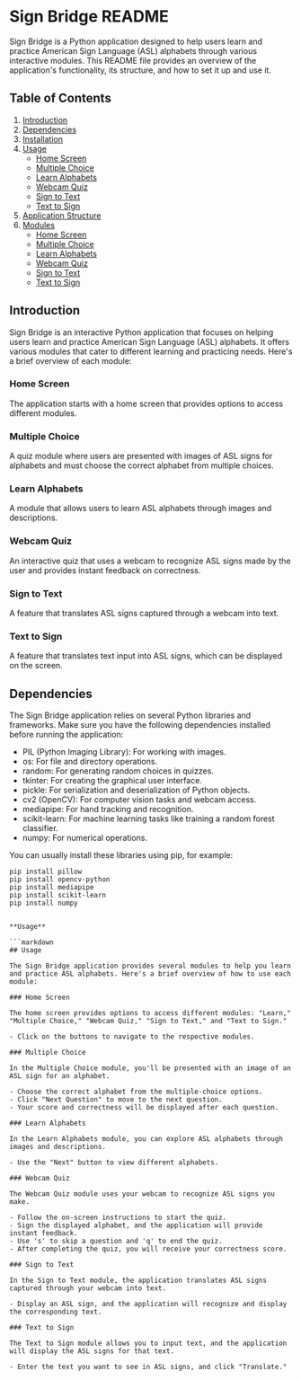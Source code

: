 # Sign Bridge README

Sign Bridge is a Python application designed to help users learn and practice American Sign Language (ASL) alphabets through various interactive modules. This README file provides an overview of the application's functionality, its structure, and how to set it up and use it.

## Table of Contents

1. [Introduction](#introduction)
2. [Dependencies](#dependencies)
3. [Installation](#installation)
4. [Usage](#usage)
   - [Home Screen](#home-screen)
   - [Multiple Choice](#multiple-choice)
   - [Learn Alphabets](#learn-alphabets)
   - [Webcam Quiz](#webcam-quiz)
   - [Sign to Text](#sign-to-text)
   - [Text to Sign](#text-to-sign)
5. [Application Structure](#application-structure)
6. [Modules](#modules)
   - [Home Screen](#home-screen-1)
   - [Multiple Choice](#multiple-choice-1)
   - [Learn Alphabets](#learn-alphabets-1)
   - [Webcam Quiz](#webcam-quiz-1)
   - [Sign to Text](#sign-to-text-1)
   - [Text to Sign](#text-to-sign-1)

## Introduction

Sign Bridge is an interactive Python application that focuses on helping users learn and practice American Sign Language (ASL) alphabets. It offers various modules that cater to different learning and practicing needs. Here's a brief overview of each module:

### Home Screen

The application starts with a home screen that provides options to access different modules.

### Multiple Choice

A quiz module where users are presented with images of ASL signs for alphabets and must choose the correct alphabet from multiple choices.

### Learn Alphabets

A module that allows users to learn ASL alphabets through images and descriptions.

### Webcam Quiz

An interactive quiz that uses a webcam to recognize ASL signs made by the user and provides instant feedback on correctness.

### Sign to Text

A feature that translates ASL signs captured through a webcam into text.

### Text to Sign

A feature that translates text input into ASL signs, which can be displayed on the screen.

## Dependencies

The Sign Bridge application relies on several Python libraries and frameworks. Make sure you have the following dependencies installed before running the application:

- PIL (Python Imaging Library): For working with images.
- os: For file and directory operations.
- random: For generating random choices in quizzes.
- tkinter: For creating the graphical user interface.
- pickle: For serialization and deserialization of Python objects.
- cv2 (OpenCV): For computer vision tasks and webcam access.
- mediapipe: For hand tracking and recognition.
- scikit-learn: For machine learning tasks like training a random forest classifier.
- numpy: For numerical operations.

You can usually install these libraries using pip, for example:

```shell
pip install pillow
pip install opencv-python
pip install mediapipe
pip install scikit-learn
pip install numpy


**Usage**

```markdown
## Usage

The Sign Bridge application provides several modules to help you learn and practice ASL alphabets. Here's a brief overview of how to use each module:

### Home Screen

The home screen provides options to access different modules: "Learn," "Multiple Choice," "Webcam Quiz," "Sign to Text," and "Text to Sign."

- Click on the buttons to navigate to the respective modules.

### Multiple Choice

In the Multiple Choice module, you'll be presented with an image of an ASL sign for an alphabet.

- Choose the correct alphabet from the multiple-choice options.
- Click "Next Question" to move to the next question.
- Your score and correctness will be displayed after each question.

### Learn Alphabets

In the Learn Alphabets module, you can explore ASL alphabets through images and descriptions.

- Use the "Next" button to view different alphabets.

### Webcam Quiz

The Webcam Quiz module uses your webcam to recognize ASL signs you make.

- Follow the on-screen instructions to start the quiz.
- Sign the displayed alphabet, and the application will provide instant feedback.
- Use 's' to skip a question and 'q' to end the quiz.
- After completing the quiz, you will receive your correctness score.

### Sign to Text

In the Sign to Text module, the application translates ASL signs captured through your webcam into text.

- Display an ASL sign, and the application will recognize and display the corresponding text.

### Text to Sign

The Text to Sign module allows you to input text, and the application will display the ASL signs for that text.

- Enter the text you want to see in ASL signs, and click "Translate."

